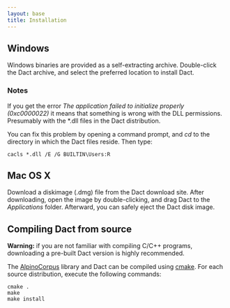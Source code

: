 ```yaml
---
layout: base
title: Installation
---
```


## Windows

Windows binaries are provided as a self-extracting archive. Double-click the
Dact archive, and select the preferred location to install Dact.

### Notes

If you get the error *The application failed to initialize properly
(0xc0000022)* it means that something is wrong with the DLL permissions.
Presumably with the *.dll files in the Dact distribution.

You can fix this problem by opening a command prompt, and *cd* to the
directory in which the Dact files reside. Then type:

    cacls *.dll /E /G BUILTIN\Users:R 

## Mac OS X

Download a diskimage (.dmg) file from the Dact download site. After
downloading, open the image by double-clicking, and drag Dact to the
*Applications* folder. Afterward, you can safely eject the Dact disk image.

## Compiling Dact from source

**Warning:** if you are not familiar with compiling C/C++ programs,
downloading a pre-built Dact version is highly recommended.

The [AlpinoCorpus](http://github.com/rug-compling/alpinocorpus) library and
Dact can be compiled using [cmake](http://www.cmake.org/). For each source
distribution, execute the following commands:

    cmake .
    make
    make install
